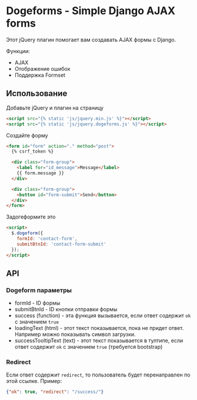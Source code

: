 Dogeforms - Simple Django AJAX forms
================================
Этот jQuery плагин помогает вам создавать AJAX формы с Django.

Функции:
* AJAX
* Отображение ошибок
* Поддержка Formset

## Использование
Добавьте jQuery и плагин на страницу

```html
<script src="{% static 'js/jquery.min.js' %}"></script>
<script src="{% static 'js/jquery.dogeforms.js' %}"></script>
```

Создайте форму
```html
<form id="form" action="." method="post">
  {% csrf_token %}

  <div class="form-group">
    <label for="id_message">Message</label>
    {{ form.message }}
  </div>

  <div class="form-group">
    <button id="form-submit">Send</button>
  </div>
</form>
```

Задогеформите это
```html
<script>
  $.dogeform({
    formId: 'contact-form',
    submitBtnId: 'contact-form-submit'
  });
</script>
```

## API
### Dogeform параметры
* formId - ID формы
* submitBtnId - ID кнопки отправки формы
* success (function) - эта функция вызывается, если ответ содержит `ok` с значением `true`
* loadingText (html) - этот текст показывается, пока не придет ответ. Например можно показывать символ загрузки.
* successTooltipText (text) - этот текст показывается в тултипе, если ответ содержит `ok` с значением `true` (требуется bootstrap)

### Redirect
Если ответ содержит `redirect`, то пользователь будет перенаправлен по этой ссылке. Пример:
```json
{"ok": true, "redirect": "/success/"}
```
